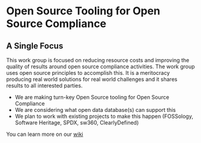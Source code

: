 # Open Source Tooling for Open Source Compliance

## A Single Focus
This work group is focused on reducing resource costs and improving the quality of results around open source compliance activities. The work group uses open source principles to accomplish this. It is a meritocracy producing real world solutions for real world challenges and it shares results to all interested parties.

* We are making turn-key Open Source tooling for Open Source Compliance
* We are considering what open data database(s) can support this
* We plan to work with existing projects to make this happen
(FOSSology, Software Heritage, SPDX, sw360, ClearlyDefined)

You can learn more on our [wiki]( https://github.com/Open-Source-Compliance/Sharing-creates-value/wiki)